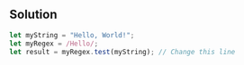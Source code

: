 ## Solution

```js
let myString = "Hello, World!";
let myRegex = /Hello/;
let result = myRegex.test(myString); // Change this line
```